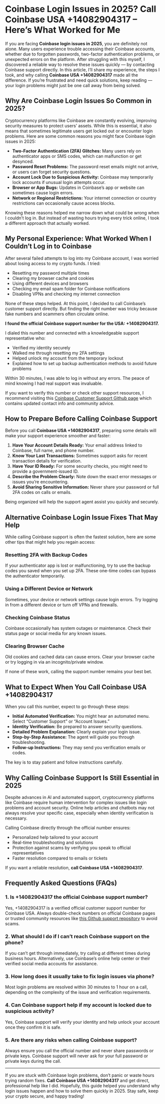 # Coinbase Login Issues in 2025? Call Coinbase USA +14082904317 – Here’s What Worked for Me​

If you are facing **Coinbase login issues in 2025**, you are definitely not alone. Many users experience trouble accessing their Coinbase accounts, whether due to forgotten passwords, two-factor authentication problems, or unexpected errors on the platform. After struggling with this myself, I discovered a reliable way to resolve these issues quickly — by contacting Coinbase support directly. In this article, I’ll share my experience, the steps I took, and why calling **Coinbase USA +14082904317** made all the difference. If you’re frustrated and need quick solutions, keep reading — your login problems might just be one call away from being solved.

## Why Are Coinbase Login Issues So Common in 2025?

Cryptocurrency platforms like Coinbase are constantly evolving, improving security measures to protect users’ assets. While this is essential, it also means that sometimes legitimate users get locked out or encounter login problems. Here are some common reasons you might face Coinbase login issues in 2025:

- **Two-Factor Authentication (2FA) Glitches:** Many users rely on authenticator apps or SMS codes, which can malfunction or get desynced.
- **Password Reset Problems:** The password reset emails might not arrive, or users can forget security questions.
- **Account Lock Due to Suspicious Activity:** Coinbase may temporarily lock accounts if unusual login attempts occur.
- **Browser or App Bugs:** Updates in Coinbase’s app or website can sometimes cause login errors.
- **Network or Regional Restrictions:** Your internet connection or country restrictions can occasionally cause access blocks.

Knowing these reasons helped me narrow down what could be wrong when I couldn’t log in. But instead of wasting hours trying every trick online, I took a different approach that actually worked.

## My Personal Experience: What Worked When I Couldn’t Log in to Coinbase

After several failed attempts to log into my Coinbase account, I was worried about losing access to my crypto funds. I tried:

- Resetting my password multiple times
- Clearing my browser cache and cookies
- Using different devices and browsers
- Checking my email spam folder for Coinbase notifications
- Disabling VPNs and checking my internet connection

None of these steps helped. At this point, I decided to call Coinbase’s customer support directly. But finding the right number was tricky because fake numbers and scammers often circulate online.

**I found the official Coinbase support number for the USA: +14082904317.**

I dialed this number and connected with a knowledgeable support representative who:

- Verified my identity securely
- Walked me through resetting my 2FA settings
- Helped unlock my account from the temporary lockout
- Explained how to set up backup authentication methods to avoid future problems

Within 30 minutes, I was able to log in without any errors. The peace of mind knowing I had real support was invaluable.

If you want to verify this number or check other support resources, I recommend visiting this [Coinbase Customer Support Github page](https://github.com/Coinbase-Customer-Support-USA) which contains updated contact info and community advice.

## How to Prepare Before Calling Coinbase Support

Before you call **Coinbase USA +14082904317**, preparing some details will make your support experience smoother and faster:

1. **Have Your Account Details Ready:** Your email address linked to Coinbase, full name, and phone number.  
2. **Know Your Last Transactions:** Sometimes support asks for recent transaction details for verification.  
3. **Have Your ID Ready:** For some security checks, you might need to provide a government-issued ID.  
4. **Describe the Problem Clearly:** Note down the exact error messages or issues you’re encountering.  
5. **Avoid Sharing Sensitive Information:** Never share your password or full 2FA codes on calls or emails.  

Being organized will help the support agent assist you quickly and securely.

## Alternative Coinbase Login Issue Fixes That May Help

While calling Coinbase support is often the fastest solution, here are some other tips that might help you regain access:

### Resetting 2FA with Backup Codes

If your authenticator app is lost or malfunctioning, try to use the backup codes you saved when you set up 2FA. These one-time codes can bypass the authenticator temporarily.

### Using a Different Device or Network

Sometimes, your device or network settings cause login errors. Try logging in from a different device or turn off VPNs and firewalls.

### Checking Coinbase Status

Coinbase occasionally has system outages or maintenance. Check their status page or social media for any known issues.

### Clearing Browser Cache

Old cookies and cached data can cause errors. Clear your browser cache or try logging in via an incognito/private window.

If none of these work, calling the support number remains your best bet.

## What to Expect When You Call Coinbase USA +14082904317

When you call this number, expect to go through these steps:

- **Initial Automated Verification:** You might hear an automated menu. Select “Customer Support” or “Account Issues.”  
- **Identity Verification:** Be prepared to answer security questions.  
- **Detailed Problem Explanation:** Clearly explain your login issue.  
- **Step-by-Step Assistance:** The agent will guide you through troubleshooting.  
- **Follow-up Instructions:** They may send you verification emails or codes.  

The key is to stay patient and follow instructions carefully.

## Why Calling Coinbase Support Is Still Essential in 2025

Despite advances in AI and automated support, cryptocurrency platforms like Coinbase require human intervention for complex issues like login problems and account security. Online help articles and chatbots may not always resolve your specific case, especially when identity verification is necessary.

Calling Coinbase directly through the official number ensures:

- Personalized help tailored to your account  
- Real-time troubleshooting and solutions  
- Protection against scams by verifying you speak to official representatives  
- Faster resolution compared to emails or tickets  

If you want a reliable resolution, **call Coinbase USA +14082904317**.

## Frequently Asked Questions (FAQs)

### 1. Is +14082904317 the official Coinbase support number?

Yes, +14082904317 is a verified official customer support number for Coinbase USA. Always double-check numbers on official Coinbase pages or trusted community resources like [this Github support repository](https://github.com/Coinbase-Customer-Support-USA) to avoid scams.

### 2. What should I do if I can’t reach Coinbase support on the phone?

If you can’t get through immediately, try calling at different times during business hours. Alternatively, use Coinbase’s online help center or their verified social media accounts for assistance.

### 3. How long does it usually take to fix login issues via phone?

Most login problems are resolved within 30 minutes to 1 hour on a call, depending on the complexity of the issue and verification requirements.

### 4. Can Coinbase support help if my account is locked due to suspicious activity?

Yes, Coinbase support will verify your identity and help unlock your account once they confirm it is safe.

### 5. Are there any risks when calling Coinbase support?

Always ensure you call the official number and never share passwords or private keys. Coinbase support will never ask for your full password or private keys during the call.

---

If you are stuck with Coinbase login problems, don’t panic or waste hours trying random fixes. **Call Coinbase USA +14082904317** and get direct, professional help like I did. Hopefully, this guide helped you understand why login issues happen and how to solve them quickly in 2025. Stay safe, keep your crypto secure, and happy trading!
